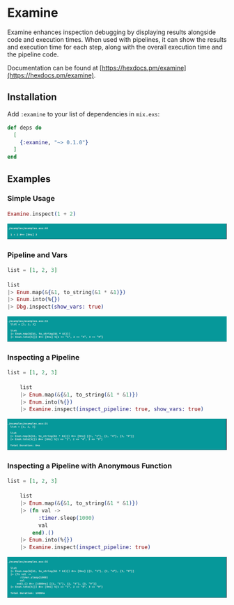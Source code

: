 # Examine

Examine enhances inspection debugging by displaying results alongside code and execution times. When used with pipelines, it can show the results and execution time for each step, along with the overall execution time and the pipeline code.

Documentation can be found at [https://hexdocs.pm/examine](https://hexdocs.pm/examine).

## Installation

Add `:examine` to your list of dependencies in `mix.exs`:

```elixir
def deps do
  [
    {:examine, "~> 0.1.0"}
  ]
end
```

## Examples

### Simple Usage
```elixir
Examine.inspect(1 + 2)
```
![Example 5 Screenshot](examples/images/example_5.png)

### Pipeline and Vars
```elixir
list = [1, 2, 3]

list
|> Enum.map(&{&1, to_string(&1 * &1)})
|> Enum.into(%{})
|> Dbg.inspect(show_vars: true)
```
![Example 1 Screenshot](examples/images/example_1.png)

### Inspecting a Pipeline
```elixir
list = [1, 2, 3]

    list
    |> Enum.map(&{&1, to_string(&1 * &1)})
    |> Enum.into(%{})
    |> Examine.inspect(inspect_pipeline: true, show_vars: true)
```
![Example 2 Screenshot](examples/images/example_2.png)

### Inspecting a Pipeline with Anonymous Function
```elixir
list = [1, 2, 3]

    list
    |> Enum.map(&{&1, to_string(&1 * &1)})
    |> (fn val ->
          :timer.sleep(1000)
          val
        end).()
    |> Enum.into(%{})
    |> Examine.inspect(inspect_pipeline: true)
```
![Example 3 Screenshot](examples/images/example_3.png)
